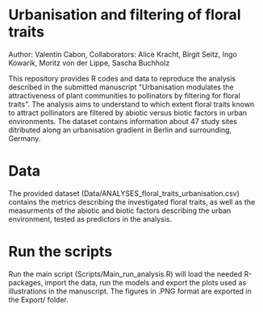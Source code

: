 # Urbanisation and filtering of floral traits

Author: Valentin Cabon, Collaborators: Alice Kracht, Birgit Seitz, Ingo Kowarik, Moritz von der Lippe, Sascha Buchholz

This repository provides R codes and data to reproduce the analysis described in the submitted manuscript "Urbanisation modulates the attractiveness of plant communities to pollinators by filtering for floral traits". The analysis aims to understand to which extent floral traits known to attract pollinators are filtered by abiotic versus biotic factors in urban environments. The dataset contains information about 47 study sites ditributed along an urbanisation gradient in Berlin and surrounding, Germany.  

# Data

The provided dataset (Data/ANALYSES_floral_traits_urbanisation.csv) contains the metrics describing the investigated floral traits, as well as the measurments of the abiotic and biotic factors describing the urban environment, tested as predictors in the analysis.

# Run the scripts

Run the main script (Scripts/Main_run_analysis.R) will load the needed R-packages, import the data, run the models and export the plots used as illustrations in the manuscript. The figures in .PNG format are exported in the Export/ folder.
